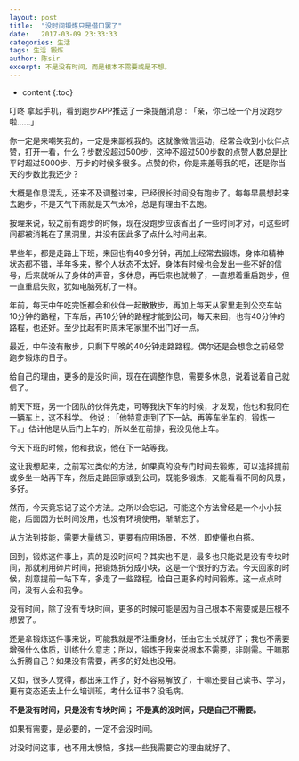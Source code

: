 ```yaml
---
layout: post
title:  "没时间锻炼只是借口罢了"
date:   2017-03-09 23:33:33
categories: 生活
tags: 生活 锻炼
author: 陈sir
excerpt: 不是没有时间，而是根本不需要或是不想。
---
```

* content
{:toc}

叮咚
拿起手机，看到跑步APP推送了一条提醒消息 : 「亲，你已经一个月没跑步啦……」

你一定是来嘲笑我的，一定是来鄙视我的。这就像微信运动，经常会收到小伙伴点赞，打开一看，什么？步数没超过500步，这种不超过500步数的点赞人数总是比平时超过5000步、万步的时候多很多。点赞的你，你是来羞辱我的吧，还是你当天的步数比我还少？

大概是作息混乱，还来不及调整过来，已经很长时间没有跑步了。每每早晨想起来去跑步，不是天气下雨就是天气太冷，总是有理由不去跑。

按理来说，较之前有跑步的时候，现在没跑步应该省出了一些时间才对，可这些时间都被消耗在了黑洞里，并没有因此多了点什么时间出来。

早些年，都是走路上下班，来回也有40多分钟，再加上经常去锻炼，身体和精神状态都不错，半年多来，整个人状态不太好，身体有时候也会发出一些不好的信号，后来就听从了身体的声音，多休息，再后来也就懒了，一直想着重启跑步，但一直重启失败，犹如电脑死机了一样。

年前，每天中午吃完饭都会和伙伴一起散散步，再加上每天从家里走到公交车站10分钟的路程，下车后，再10分钟的路程才能到公司，每天来回，也有40分钟的路程，也还好。至少比起有时周末宅家里不出门好一点。

最近，中午没有散步，只剩下早晚的40分钟走路路程。偶尔还是会想念之前经常跑步锻炼的日子。

给自己的理由，更多的是没时间，现在在调整作息，需要多休息，说着说着自己就信了。

前天下班，另一个团队的伙伴先走，可等我快下车的时候，才发现，他也和我同在一辆车上，这不科学。
他说 : 「他特意走到了下一站，再等车坐车的，锻炼一下。」估计他是从后门上车的，所以坐在前排，我没见他上车。

今天下班的时候，他和我说，他在下一站等我。

这让我想起来，之前写过类似的方法，如果真的没专门时间去锻炼，可以选择提前或多坐一站再下车，然后走路回家或到公司，既能多锻炼，又能看看不同的风景，多好。

然而，今天竟忘记了这个方法。之所以会忘记，可能这个方法曾经是一个小小技能，后面因为长时间没用，也没有环境使用，渐渐忘了。

从方法到技能，需要大量练习，更要有应用场景，不然，即使懂也白搭。

回到，锻炼这件事上，真的是没时间吗？其实也不是，最多也只能说是没有专块时间，那就利用碎片时间，把锻炼拆分成小块，这是一个很好的方法。今天回家的时候，刻意提前一站下车，多走了一些路程，给自己更多的时间锻炼。这一点点时间，没有人会和我争。

没有时间，除了没有专块时间，更多的时候可能是因为自己根本不需要或是压根不想罢了。

还是拿锻炼这件事来说，可能我就是不注重身材，任由它生长就好了；我也不需要增强什么体质，训练什么意志；所以，锻炼于我来说根本不需要，非刚需。干嘛那么折腾自己？如果没有需要，再多的好处也没用。

又如，很多人觉得，都出来工作了，好不容易解放了，干嘛还要自己读书、学习，更有变态还去上什么培训班，考什么证书？没毛病。

**不是没有时间，只是没有专块时间；**
**不是真的没时间，只是自己不需要。**

如果有需要，是必要的，一定不会没时间。

对没时间这事，也不用太懊恼，多找一些我需要它的理由就好了。


